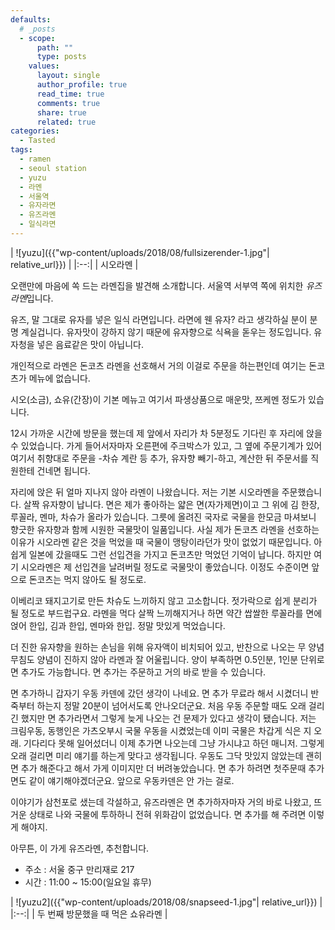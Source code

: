 ```yaml
---
defaults:
  # _posts
  - scope:
      path: ""
      type: posts
    values:
      layout: single
      author_profile: true
      read_time: true
      comments: true
      share: true
      related: true
categories:
  - Tasted
tags:
  - ramen
  - seoul station
  - yuzu
  - 라멘
  - 서울역
  - 유자라면
  - 유즈라멘
  - 일식라면
---
```

| ![yuzu]({{"wp-content/uploads/2018/08/fullsizerender-1.jpg"| relative_url}}) | 
|:--:| 
| 시오라멘 |

오랜만에 마음에 쏙 드는 라멘집을 발견해 소개합니다. 서울역 서부역 쪽에 위치한 *유즈 라멘*입니다.

유즈, 말 그대로 유자를 넣은 일식 라면입니다. 라면에 웬 유자? 라고 생각하실 분이 분명 계실겁니다. 유자맛이 강하지 않기 때문에 유자향으로 식욕을 돋우는 정도입니다. 유자청을 넣은 음료같은 맛이 아닙니다.

개인적으로 라멘은 돈코츠 라멘을 선호해서 거의 이걸로 주문을 하는편인데 여기는 돈코츠가 메뉴에 없습니다.<span class="Apple-converted-space"> </span>

시오(소금), 쇼유(간장)이 기본 메뉴고 여기서 파생상품으로 매운맛, 쯔케멘 정도가 있습니다.

12시 가까운 시간에 방문을 했는데 제 앞에서 자리가 차 5분정도 기다린 후 자리에 앉을 수 있었습니다. 가게 들어서자마자 오른편에 주크박스가 있고, 그 옆에 주문기계가 있어 여기서 취향대로 주문을 -차슈 계란 등 추가, 유자향 빼기-하고, 계산한 뒤 주문서를 직원한테 건네면 됩니다.

자리에 앉은 뒤 얼마 지나지 않아 라멘이 나왔습니다. 저는 기본 시오라멘을 주문했습니다. 살짝 유자향이 납니다. 면은 제가 좋아하는 얇은 면(자가제면)이고 그 위에 김 한장, 루꼴라, 멘마, 차슈가 올라가 있습니다. 그릇에 올려진 국자로 국물을 한모금 마셔보니 향긋한 유자향과 함께 시원한 국물맛이 일품입니다. 사실 제가 돈코츠 라멘을 선호하는 이유가 시오라멘 같은 것을 먹었을 때 국물이 맹탕이라던가 맛이 없었기 때문입니다. 아쉽게 일본에 갔을때도 그런 선입견을 가지고 돈코츠만 먹었던 기억이 납니다. 하지만 여기 시오라멘은 제 선입견을 날려버릴 정도로 국물맛이 좋았습니다. 이정도 수준이면 앞으로 돈코츠는 먹지 않아도 될 정도로.

이베리코 돼지고기로 만든 차슈도 느끼하지 않고 고소합니다. 젓가락으로 쉽게 분리가 될 정도로 부드럽구요. 라멘을 먹다 살짝 느끼해지거나 하면 약간 쌉쌀한 루꼴라를 면에 얹어 한입, 김과 한입, 멘마와 한입. 정말 맛있게 먹었습니다.

더 진한 유자향을 원하는 손님을 위해 유자액이 비치되어 있고, 반찬으로 나오는 무 양념무침도 양념이 진하지 않아 라멘과 잘 어울립니다. 양이 부족하면 0.5인분, 1인분 단위로 면 추가도 가능합니다. 면 추가는 주문하고 거의 바로 받을 수 있습니다.

면 추가하니 갑자기 우동 카덴에 갔던 생각이 나네요.<span class="Apple-converted-space"> </span>면 추가 무료라 해서 시켰더니 반죽부터 하는지 정말 20분이 넘어서도록 안나오더군요. 처음 우동 주문할 때도 오래 걸리긴 했지만 면 추가라면서 그렇게 늦게 나오는 건 문제가 있다고 생각이 됐습니다. 저는 크림우동, 동행인은 가츠오부시 국물 우동을 시켰었는데 이미 국물은 차갑게 식은 지 오래. 기다리다 못해 일어섰더니 이제 추가면 나오는데 그냥 가시냐고 하던 매니저. 그렇게 오래 걸리면 미리 얘기를 하는게 맞다고 생각됩니다. 우동도 그닥 맛있지 않았는데 괜히 면 추가 해준다고 해서 가게 이미지만 더 버려놓았습니다. 면 추가 하려면 첫주문때 추가면도 같이 얘기해야겠더군요. 앞으로 우동카덴은 안 가는 걸로.

이야기가 삼천포로 샜는데 각설하고, 유즈라멘은 면 추가하자마자 거의 바로 나왔고, 뜨거운 상태로 나와 국물에 투하하니 전혀 위화감이 없었습니다. 면 추가를 해 주려면 이렇게 해야지.

아무튼, 이 가게 유즈라멘, 추천합니다.

* 주소 : 서울 중구 만리재로 217
* 시간 : 11:00 ~ 15:00(일요일 휴무)

| ![yuzu2]({{"wp-content/uploads/2018/08/snapseed-1.jpg"| relative_url}}) | 
|:--:| 
| 두 번째 방문했을 때 먹은 쇼유라멘 |
